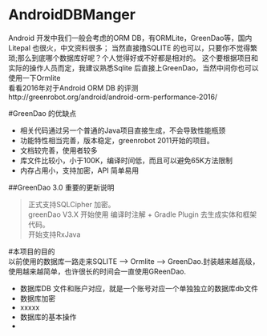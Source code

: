 # AndroidDBManger
  Android 开发中我们一般会考虑的ORM DB，有ORMLite，GreenDao等，国内Litepal 也很火，中文资料很多；
  当然直接撸SQLITE 的也可以，只要你不觉得繁琐;那么到底哪个数据库好呢？个人觉得好或不好都是相对的。
  这个要根据项目和实际的操作人员而定，我建议熟悉Sqlite 后直接上GreenDao，当然中间你也可以使用一下Ormlite  
  看看2016年对于Android ORM DB 的评测http://greenrobot.org/android/android-orm-performance-2016/

#GreenDao 的优缺点   
  - 相关代码通过另一个普通的Java项目直接生成，不会导致性能瓶颈
  - 功能特性相当完善，版本稳定，greenrobot 2011开始的项目。
  - 文档较完善，使用者较多  
  - 库文件比较小，小于100K，编译时间低，而且可以避免65K方法限制
  - 内存占用小，支持加密，API 简单易用
  
  ##GreenDao 3.0 重要的更新说明   
  > 正式支持SQLCipher 加密。   
  > greenDao V3.X 开始使用 编译时注解 + Gradle Plugin 去生成实体和框架代码。   
  > 开始支持RxJava   
 
#本项目的目的   
  以前使用的数据库一路走来SQLITE --> Ormlite  --> GreenDao.封装越来越高级，使用越来越简单，也许很长的时间会一直使用GReenDao.   
  
  - 数据库DB 文件和账户对应，就是一个账号对应一个单独独立的数据库db文件
  - 数据库加密
  - xxxxx
  - 数据库的基本操作
  - 
  
   
